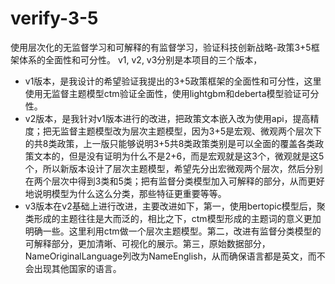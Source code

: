 # verify-3-5
使用层次化的无监督学习和可解释的有监督学习，验证科技创新战略-政策3+5框架体系的全面性和可分性。
v1, v2, v3分别是本项目的三个版本，
- v1版本，是我设计的希望验证我提出的3+5政策框架的全面性和可分性，这里使用无监督主题模型ctm验证全面性，使用lightgbm和deberta模型验证可分性。
- v2版本，是我针对v1版本进行的改进，把政策文本嵌入改为使用api，提高精度；把无监督主题模型改为层次主题模型，因为3+5是宏观、微观两个层次下的共8类政策，上一版只能够说明3+5共8类政策类别是可以全面的覆盖各类政策文本的，但是没有证明为什么不是2+6，而是宏观就是这3个，微观就是这5个，所以新版本设计了层次主题模型，希望先分出宏微观两个层次，然后分别在两个层次中得到3类和5类；把有监督分类模型加入可解释的部分，从而更好地说明模型为什么这么分类，那些特征更重要等等。
- v3版本在v2基础上进行改进，主要改进如下，第一，使用bertopic模型后，聚类形成的主题往往是大而泛的，相比之下，ctm模型形成的主题词的意义更加明确一些。这里利用ctm做一个层次主题模型。第二，改进有监督分类模型的可解释部分，更加清晰、可视化的展示。第三，原始数据部分，NameOriginalLanguage列改为NameEnglish，从而确保语言都是英文，而不会出现其他国家的语言。
